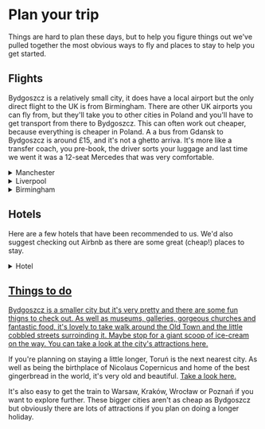 <h1>Plan your trip</h1>
<p>Things are hard to plan these days, but to help you figure things out we've pulled together the most obvious ways to fly and places to stay to help you get started.</p>

<h2>Flights</h2>
<p>Bydgoszcz is a relatively small city, it does have a local airport but the only direct flight to the UK is from Birmingham. There are other UK airports you can fly from, but they'll take you to other cities in Poland and you'll have to get transport from there to Bydgoszcz. This can often work out cheaper, because everything is cheaper in Poland. A a bus from Gdansk to Bydgoszcz is around £15, and it's not a ghetto arriva. It's more like a transfer coach, you pre-book, the driver sorts your luggage and last time we went it was a 12-seat Mercedes that was very comfortable.</p>
<details class="expando">
    <summary class="expando__summary">Manchester</summary>
    <div class="expando__all">
        <p>
            <b>Lands at:</b> Gdansk<br>
            Gdansk is about 2-3 hours drive / train to Bydgoszcz.
        </p>
        <p>
            <b>Flying with:</b> Ryanair<br>
            <b>Flying time:</b> 2h 15m<br>
            Flights are generally available on a Tuesday, Thursday and Sunday, so a little more flexibility than the other flights.
        </p>
    </div>
</details>
<details class="expando">
    <summary class="expando__summary">Liverpool</summary>
    <div class="expando__all">
        <p>
            <b>Lands at:</b> Poznan<br>
            Poznan is about 90 minutes drive / train to Bydgoszcz.
        </p>
        <p>
            <b>Flying with:</b> Ryanair<br>
            <b>Flying time:</b> 2h 15m<br>
            Flights are generally available on a Thursday and Sunday, so this is the best option for a long weekend.
        </p>
    </div>
</details>
<details class="expando">
    <summary class="expando__summary">Birmingham</summary>
    <div class="expando__all">
        <p>
            <b>Lands at:</b> Bydgoszcz<br>
            You're basically there, 20 mins by car or train to get into the city.
        </p>
        <p>
            <b>Flying with:</b> Ryanair<br>
            <b>Flying time:</b> 2h 15m<br>
            Flights are generally available on a Tuesday, Thursday and Saturday.
        </p>
    </div>
</details>

<h2>Hotels</h2>
<p>Here are a few hotels that have been recommended to us. We'd also suggest checking out Airbnb as there are some great (cheap!) places to stay. </p>
<details class="expando">
    <summary class="expando__summary">Hotel</summary>
    <div class="expando__all">
    
        <ul><li><a href="https://all.accor.com/hotel/9441/index.pl.shtml" target="_blank">Hotel Mercury</a></li>

<li><a href="https://www.ihg.com/holidayinn/hotels/gb/en/reservation" target="_blank">Hotel Holiday Inn</a></li>


<li><a href="http://operahostel.com.pl" target="_blank">Opera Hostel</a> (hotel-standard, don't let the fact that it's a hostel put you off)</li>

<li><a href="http://przystanbydgoszcz.pl" target="_blank">Przystań Bydgoszcz</a></li>

<li><a href="https://www.hotelbohema.pl" target="_blank">Hotel Bohema (boutique)</a></li>

<li><a href="https://www.rezydencjasowa.pl" target="_blank">Rezydencja Sowa</a></li>

<li><a href="https://www.rezydencjasowa.pl" target="_blank">Apartamenty Sowa</a></li>

<li><a href="http://www.mysoftly.com" target="_blank">Apartamenty MySoftly</a></li>

<li><a href=" https://bydgoszcz.campanile.com/pl/" target="_blank">Hotel Campanile </li>

<li><a href="http://villa-secesja.bydgoszcz-hotel.com/pl/" target="_blank">Hotel Villa Secesja</li>

<li><a href="https://www.city-hotel.pl" target="_blank">Hotel City</li>

<li><a href="https://www.nordichaven.com/noclegi" target="_blank">Nordic Haven</li>

<li><a href=" https://katarynkabydgoszcz.pl/o-apartamentach-w-centrum-bydgoszczy/" target="_blank">Apartamenty Katarynka na Starym Rynku</li>
</ul>
        </p>
    </div>
</details>

<h2>Things to do</h2>
<p>Bydgoszcz is a smaller city but it's very pretty and there are some fun thigns to check out. As well as museums, galleries, gorgeous churches and fantastic food, it's lovely to take walk around the Old Town and the little cobbled streets surroinding it. Maybe stop for a giant scoop of ice-cream on the way. You can take a look at the <a href="https://visitbydgoszcz.pl/en/explore/what-to-see">city's attractions here.</a> </p>

<p>If  you're planning on staying a little longer, Toruń is the next nearest city. As well as being the birthplace of Nicolaus Copernicus and home of the best gingerbread in the world, it's very old and beautiful. <a href="https://www.torun.pl/en">Take a look here.</a></p>

<p>It's also easy to get the train to Warsaw, Kraków, Wrocław or Poznań if you want to explore further. These bigger cities aren't as cheap as Bydgoszcz but obviously there are lots of attractions if you plan on doing a longer holiday.</p>